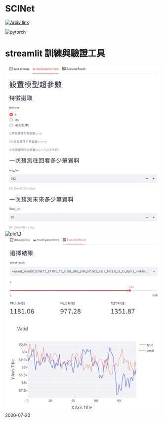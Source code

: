 # SCINet

[![Arxiv link](https://img.shields.io/badge/arXiv-Time%20Series%20is%20a%20Special%20Sequence%3A%20Forecasting%20with%20Sample%20Convolution%20and%20Interaction-%23B31B1B)](https://arxiv.org/pdf/2106.09305.pdf)

![pytorch](https://img.shields.io/badge/-PyTorch-%23EE4C2C?logo=PyTorch&labelColor=lightgrey)


# streamlit 訓練與驗證工具
![pic1](https://github.com/sungbohsun/SCINet/blob/main/demo1.png)
![pic1_1](https://github.com/sungbohsun/SCINet/blob/main/demo1_1.png)
![pic2](https://github.com/sungbohsun/SCINet/blob/main/demo2.png)
 2020-07-20
